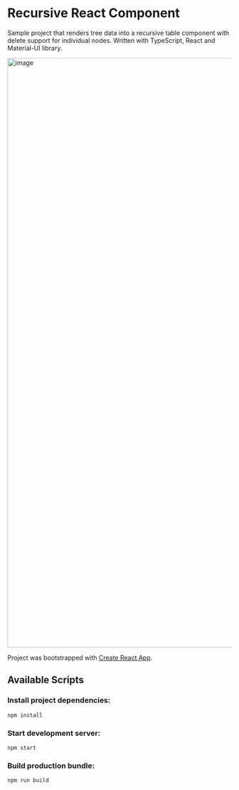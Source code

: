 # Recursive React Component

Sample project that renders tree data into a recursive table component with delete support for individual nodes. Written with TypeScript, React and Material-UI library.

<img width="1323" alt="image" src="https://user-images.githubusercontent.com/10045574/177298860-7932d42f-5fa4-4c67-bfa8-a3d965c13b31.png">

Project was bootstrapped with [Create React App](https://github.com/facebook/create-react-app).

## Available Scripts

### Install project dependencies:

`npm install`

### Start development server:

`npm start`

### Build production bundle:

`npm run build`
